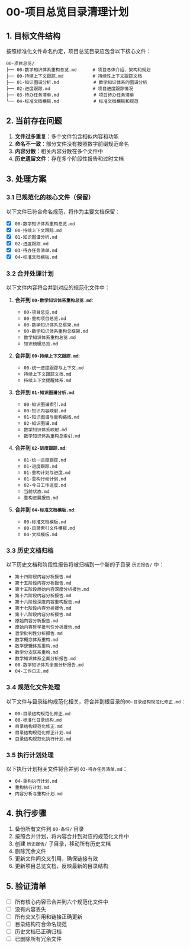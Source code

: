 # 00-项目总览目录清理计划

## 1. 目标文件结构

按照标准化文件命名约定，项目总览目录应包含以下核心文件：

```
00-项目总览/
├── 00-数学知识体系重构总览.md      # 项目总体介绍、架构和规划
├── 00-持续上下文跟踪.md           # 持续性上下文跟踪文档
├── 01-知识图谱分析.md             # 数学知识体系的图谱分析
├── 02-进度跟踪.md                # 项目进度跟踪情况
├── 03-待办任务清单.md             # 项目待办任务清单
└── 04-标准文档模板.md             # 标准文档模板和规范
```

## 2. 当前存在问题

1. **文件过多重复**：多个文件包含相似内容和功能
2. **命名不一致**：部分文件没有按照数字前缀规范命名
3. **内容分散**：相关内容分散在多个文件中
4. **历史遗留文件**：存在多个阶段性报告和过时文档

## 3. 处理方案

### 3.1 已规范化的核心文件（保留）

以下文件已符合命名规范，将作为主要文档保留：

- [x] `00-数学知识体系重构总览.md`
- [x] `00-持续上下文跟踪.md`
- [x] `01-知识图谱分析.md`
- [x] `02-进度跟踪.md`
- [x] `03-待办任务清单.md`
- [x] `04-标准文档模板.md`

### 3.2 合并处理计划

以下文件内容将合并到对应的规范化文件中：

1. **合并到 `00-数学知识体系重构总览.md`**:
   - `00-项目总览.md`
   - `00-重构项目总览.md`
   - `00-数学知识体系总框架.md`
   - `00-数学知识体系重构总框架.md`
   - `数学知识体系重构总览.md`
   - `知识梳理总览.md`

2. **合并到 `00-持续上下文跟踪.md`**:
   - `00-统一进度跟踪与上下文.md`
   - `持续上下文跟踪文档.md`
   - `持续上下文提醒体系.md`

3. **合并到 `01-知识图谱分析.md`**:
   - `00-知识图谱索引.md`
   - `00-知识内容映射.md`
   - `01-知识图谱与重构路线.md`
   - `02-知识图谱.md`
   - `数学知识体系映射.md`
   - `数学知识体系重构总索引.md`

4. **合并到 `02-进度跟踪.md`**:
   - `01-统一进度跟踪.md`
   - `01-进度跟踪.md`
   - `01-重构计划与进度.md`
   - `01-重构行动计划.md`
   - `02-今日工作进度.md`
   - `当前状态.md`
   - `重构进展报告.md`

5. **合并到 `04-标准文档模板.md`**:
   - `00-标准文档模板.md`
   - `00-目录索引文件模板.md`
   - `04-文档模板.md`

### 3.3 历史文档归档

以下历史文档和阶段性报告将被归档到一个新的子目录 `历史报告/` 中：

- `第十四阶段内容分析报告.md`
- `第十五阶段内容分析报告.md`
- `第十五阶段原始内容深度分析报告.md`
- `第十六阶段内容分析报告.md`
- `第十六阶段深度内容重构报告.md`
- `第十七阶段内容分析报告.md`
- `第十八阶段内容分析报告.md`
- `原始内容分析报告.md`
- `原始内容哲学批判性分析报告.md`
- `哲学批判性分析报告.md`
- `数学概念体系重构.md`
- `数学逻辑体系重构.md`
- `数学分支联系重构.md`
- `数学知识体系全面分析报告.md`
- `00-数学知识体系全面分析报告.md`
- `04-工作日志.md`

### 3.4 规范化文件处理

以下文件与目录结构规范化相关，将合并到根目录的`00-目录结构规范化修正.md`：
- `00-目录结构规范化修正.md`
- `00-标准化目录结构.md`
- `目录结构规范化修正.md`
- `目录结构规范化修正计划.md`
- `目录结构规范化执行计划.md`

### 3.5 执行计划处理

以下执行计划相关文件将合并到 `03-待办任务清单.md`：
- `04-重构执行计划.md`
- `重构执行计划.md`
- `内容分析与重构计划.md`

## 4. 执行步骤

1. 备份所有文件到 `00-备份/` 目录
2. 按照合并计划，将内容合并到对应的规范化文件中
3. 创建 `历史报告/` 子目录，移动所有历史文档
4. 删除冗余文件
5. 更新文件间交叉引用，确保链接有效
6. 更新项目总览文档，反映最新的目录结构

## 5. 验证清单

- [ ] 所有核心内容已合并到六个规范化文件中
- [ ] 没有内容丢失
- [ ] 所有交叉引用和链接正确更新
- [ ] 目录结构符合命名规范
- [ ] 历史文档已正确归档
- [ ] 已删除所有冗余文件 